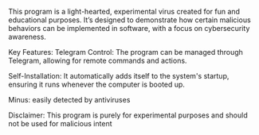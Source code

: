 This program is a light-hearted, experimental virus created for fun and educational purposes. It’s designed to demonstrate how certain malicious behaviors can be implemented in software, with a focus on cybersecurity awareness.

Key Features:
Telegram Control: The program can be managed through Telegram, allowing for remote commands and actions.

Self-Installation: It automatically adds itself to the system's startup, ensuring it runs whenever the computer is booted up.

Minus: easily detected by antiviruses

Disclaimer:
This program is purely for experimental purposes and should not be used for malicious intent
